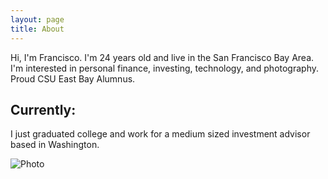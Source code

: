 ```yaml
---
layout: page
title: About
---
```

Hi, I'm Francisco. I'm 24 years old and live in the San Francisco Bay Area. I'm interested in personal finance, investing, technology, and photography. Proud CSU East Bay Alumnus.

## Currently:

I just graduated college and work for a medium sized investment advisor based in Washington.

![Photo](/franciscoaguilera/assets/images/self_portrait.JPG)
